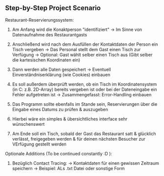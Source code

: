 ## Step-by-Step Project Scenario

Restaurant-Reservierungssystem: 

1. Am Anfang wird die Konaktperson "identifiziert"
-> Im Sinne von Datenaufnahme des Restaurantgasts

2. Anschließend wird nach dem Ausfüllen der Kontaktdaten der Person ein Tisch vergeben
-> Das Personal stellt dem Gast einen Tisch zur Verfügung 
-> Optional: Gast wählt selber einen Tisch aus (Gibt selber die kartesischen Koordinaten ein)

3. Dann werden alle Daten gespeichert
-> Eventuell Einverständniserklärung (wie Cookies) einbauen

4. Es soll außerdem überprüft werden, ob ein Tisch im Koordinatensystem (in C: z.B. 2D-Array) bereits vergeben ist oder bei der Dateneingabe ein Fehler aufgetreten ist
-> Zusammengefasst: Error-Handling einbauen

5. Das Programm sollte ebenfalls im Stande sein, Reservierungen über die Eingabe eines Datums zu prüfen & auszugeben

6. Hierbei wäre ein simples & übersichtliches interface sehr wünschenswert

7. Am Ende soll ein Tisch, sobald der Gast das Restaurant satt & glücklich verlässt, freigegeben werden & für deinen nächsten Besucher zur VErfügung gestellt werden 

Optionale Additions (To be continued constantly :D ): 

1.  Bezüglich Contact Tracing: 
-> Kontaktdaten für einen gewissen Zeitraum speichern
-> Beispiel: ALs .txt Datei oder sonstige Form


